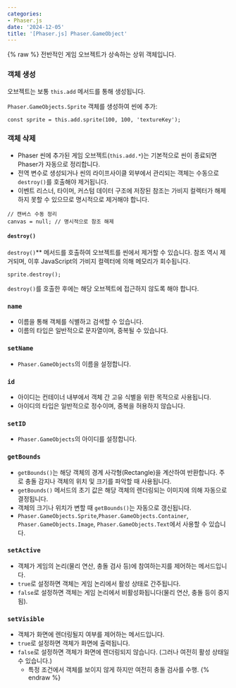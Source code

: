 ```yaml
---
categories:
- Phaser.js
date: '2024-12-05'
title: '[Phaser.js] Phaser.GameObject'
---
```


{% raw %}
전반적인 게임 오브젝트가 상속하는 상위 객체입니다.

### 객체 생성
오브젝트는 보통 `this.add` 메서드를 통해 생성됩니다.  

`Phaser.GameObjects.Sprite` 객체를 생성하여 씬에 추가:
``` 
const sprite = this.add.sprite(100, 100, 'textureKey');
```

### 객체 삭제
- Phaser 씬에 추가된 게임 오브젝트(`this.add.*`)는 기본적으로 씬이 종료되면 Phaser가 자동으로 정리합니다.
- 전역 변수로 생성되거나 씬의 라이프사이클 외부에서 관리되는 객체는 수동으로 `destroy()`를 호출해야 제거됩니다.
- 이벤트 리스너, 타이머, 커스텀 데이터 구조에 저장된 참조는 가비지 컬렉터가 해제하지 못할 수 있으므로 명시적으로 제거해야 합니다.

```
// 캔버스 수동 정리
canvas = null; // 명시적으로 참조 해제
```

#### `destroy()`
`destroy()`** 메서드를 호출하여 오브젝트를 씬에서 제거할 수 있습니다. 참조 역시 제거되며, 이후 JavaScript의 가비지 컬렉터에 의해 메모리가 회수됩니다.

```
sprite.destroy();
```

`destroy()`를 호출한 후에는 해당 오브젝트에 접근하지 않도록 해야 합니다.

### `name`
- 이름을 통해 객체를 식별하고 검색할 수 있습니다.
- 이름의 타입은 일반적으로 문자열이며, 중복될 수 있습니다.

### `setName`
- `Phaser.GameObjects`의 이름을 설정합니다.

### `id`
- 아이디는 컨테이너 내부에서 객체 간 고유 식별을 위한 목적으로 사용됩니다.
- 아이디의 타입은 일반적으로 정수이며, 중복을 허용하지 않습니다.

### `setID`
- `Phaser.GameObjects`의 아이디를 설정합니다.

### `getBounds`
- `getBounds()`는 해당 객체의 경계 사각형(Rectangle)을 계산하여 반환합니다. 주로 충돌 감지나 객체의 위치 및 크기를 파악할 때 사용됩니다.
- `getBounds()` 메서드의 초기 값은 해당 객체의 렌더링되는 이미지에 의해 자동으로 결정됩니다.
- 객체의 크기나 위치가 변할 때 `getBounds()`는 자동으로 갱신됩니다.
- `Phaser.GameObjects.Sprite`,`Phaser.GameObjects.Container`, `Phaser.GameObjects.Image`, `Phaser.GameObjects.Text`에서 사용할 수 있습니다.

### `setActive`
- 객체가 게임의 논리(물리 연산, 충돌 검사 등)에 참여하는지를 제어하는 메서드입니다.
- `true`로 설정하면 객체는 게임 논리에서 활성 상태로 간주됩니다.
- `false`로 설정하면 객체는 게임 논리에서 비활성화됩니다(물리 연산, 충돌 등이 중지됨).

### `setVisible`
- 객체가 화면에 렌더링될지 여부를 제어하는 메서드입니다.
- `true`로 설정하면 객체가 화면에 출력됩니다.
- `false`로 설정하면 객체가 화면에 렌더링되지 않습니다. (그러나 여전히 활성 상태일 수 있습니다.)
	- 특정 조건에서 객체를 보이지 않게 하지만 여전히 충돌 검사를 수행.
{% endraw %}
